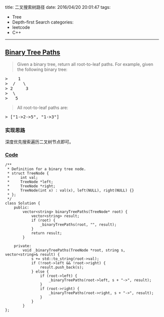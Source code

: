 title: 二叉搜索树路径
date: 2016/04/20 20:01:47
tags:
- Tree
- Depth-first Search
categories:
- leetcode
- C++

---
## [Binary Tree Paths](https://leetcode.com/problems/binary-tree-paths/)
> Given a binary tree, return all root-to-leaf paths.
> For example, given the following binary tree:
<pre>
>    1
>  /   \
> 2     3
>  \
>   5
</pre>
>
> All root-to-leaf paths are:
<pre>
> ["1->2->5", "1->3"]
</pre>

### 实现思路
深度优先搜索遍历二叉树节点即可。

### [Code](https://github.com/Finalcheat/leetcode/blob/master/src/Binary-Tree-Paths.cpp)
```
/**
 * Definition for a binary tree node.
 * struct TreeNode {
 *     int val;
 *     TreeNode *left;
 *     TreeNode *right;
 *     TreeNode(int x) : val(x), left(NULL), right(NULL) {}
 * };
 */
class Solution {
    public:
        vector<string> binaryTreePaths(TreeNode* root) {
            vector<string> result;
            if (root) {
                _binaryTreePaths(root, "", result);
            }
            return result;
        }
        
    private:
        void _binaryTreePaths(TreeNode *root, string s, vector<string>& result) {
            s += std::to_string(root->val);
            if (!root->left && !root->right) {
                result.push_back(s);
            } else {
                if (root->left) {
                    _binaryTreePaths(root->left, s + "->", result);
                }
                if (root->right) {
                    _binaryTreePaths(root->right, s + "->", result);
                }
            }
        }
};
```
